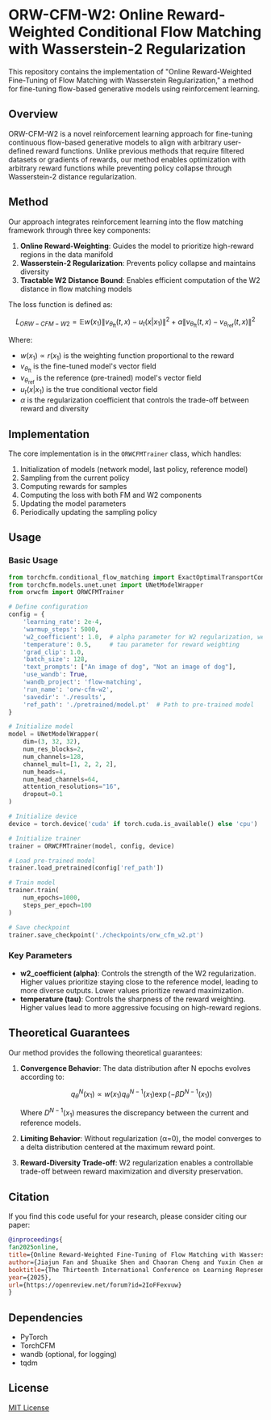 # ORW-CFM-W2: Online Reward-Weighted Conditional Flow Matching with Wasserstein-2 Regularization

This repository contains the implementation of "Online Reward-Weighted Fine-Tuning of Flow Matching with Wasserstein Regularization," a method for fine-tuning flow-based generative models using reinforcement learning.

## Overview

ORW-CFM-W2 is a novel reinforcement learning approach for fine-tuning continuous flow-based generative models to align with arbitrary user-defined reward functions. Unlike previous methods that require filtered datasets or gradients of rewards, our method enables optimization with arbitrary reward functions while preventing policy collapse through Wasserstein-2 distance regularization.

## Method

Our approach integrates reinforcement learning into the flow matching framework through three key components:

1. **Online Reward-Weighting**: Guides the model to prioritize high-reward regions in the data manifold
2. **Wasserstein-2 Regularization**: Prevents policy collapse and maintains diversity
3. **Tractable W2 Distance Bound**: Enables efficient computation of the W2 distance in flow matching models

The loss function is defined as:

$$ L_{ORW-CFM-W2} = \mathbb{E} w(x_1) \|v_{\theta_{\text{ft}}}(t, x) - u_t(x|x_1)\|^2 + \alpha \|v_{\theta_{\text{ft}}}(t, x) - v_{\theta_{\text{ref}}}(t, x)\|^2 $$


Where:
- $w(x_1) \propto r(x_1)$ is the weighting function proportional to the reward
- $v_{\theta_{\text{ft}}}$ is the fine-tuned model's vector field
- $v_{\theta_{\text{ref}}}$ is the reference (pre-trained) model's vector field
- $u_t(x|x_1)$ is the true conditional vector field
- $\alpha$ is the regularization coefficient that controls the trade-off between reward and diversity

## Implementation

The core implementation is in the `ORWCFMTrainer` class, which handles:

1. Initialization of models (network model, last policy, reference model)
2. Sampling from the current policy
3. Computing rewards for samples
4. Computing the loss with both FM and W2 components
5. Updating the model parameters
6. Periodically updating the sampling policy

## Usage

### Basic Usage

```python
from torchcfm.conditional_flow_matching import ExactOptimalTransportConditionalFlowMatcher
from torchcfm.models.unet.unet import UNetModelWrapper
from orwcfm import ORWCFMTrainer

# Define configuration
config = {
    'learning_rate': 2e-4,
    'warmup_steps': 5000,
    'w2_coefficient': 1.0,  # alpha parameter for W2 regularization, we encourage you to use at least alpha>=1.0
    'temperature': 0.5,     # tau parameter for reward weighting
    'grad_clip': 1.0,
    'batch_size': 128,
    'text_prompts': ["An image of dog", "Not an image of dog"],
    'use_wandb': True,
    'wandb_project': 'flow-matching',
    'run_name': 'orw-cfm-w2',
    'savedir': './results',
    'ref_path': './pretrained/model.pt'  # Path to pre-trained model
}

# Initialize model
model = UNetModelWrapper(
    dim=(3, 32, 32),
    num_res_blocks=2,
    num_channels=128,
    channel_mult=[1, 2, 2, 2],
    num_heads=4,
    num_head_channels=64,
    attention_resolutions="16",
    dropout=0.1
)

# Initialize device
device = torch.device('cuda' if torch.cuda.is_available() else 'cpu')

# Initialize trainer
trainer = ORWCFMTrainer(model, config, device)

# Load pre-trained model
trainer.load_pretrained(config['ref_path'])

# Train model
trainer.train(
    num_epochs=1000,
    steps_per_epoch=100
)

# Save checkpoint
trainer.save_checkpoint('./checkpoints/orw_cfm_w2.pt')
```

### Key Parameters

- **w2_coefficient (alpha)**: Controls the strength of the W2 regularization. Higher values prioritize staying close to the reference model, leading to more diverse outputs. Lower values prioritize reward maximization.
- **temperature (tau)**: Controls the sharpness of the reward weighting. Higher values lead to more aggressive focusing on high-reward regions.

## Theoretical Guarantees

Our method provides the following theoretical guarantees:

1. **Convergence Behavior**: The data distribution after N epochs evolves according to:
   
   $$q^N_{\theta}(x_1) \propto w(x_1) q^{N-1}_{\theta}(x_1) \exp(-\beta D^{N-1}(x_1))$$

   Where $D^{N-1}(x_1)$ measures the discrepancy between the current and reference models.

2. **Limiting Behavior**: Without regularization (α=0), the model converges to a delta distribution centered at the maximum reward point.

3. **Reward-Diversity Trade-off**: W2 regularization enables a controllable trade-off between reward maximization and diversity preservation.

## Citation

If you find this code useful for your research, please consider citing our paper:

```bibtex
@inproceedings{
fan2025online,
title={Online Reward-Weighted Fine-Tuning of Flow Matching with Wasserstein Regularization},
author={Jiajun Fan and Shuaike Shen and Chaoran Cheng and Yuxin Chen and Chumeng Liang and Ge Liu},
booktitle={The Thirteenth International Conference on Learning Representations},
year={2025},
url={https://openreview.net/forum?id=2IoFFexvuw}
}
```

## Dependencies

- PyTorch
- TorchCFM
- wandb (optional, for logging)
- tqdm

## License

[MIT License](https://mit-license.org/)
